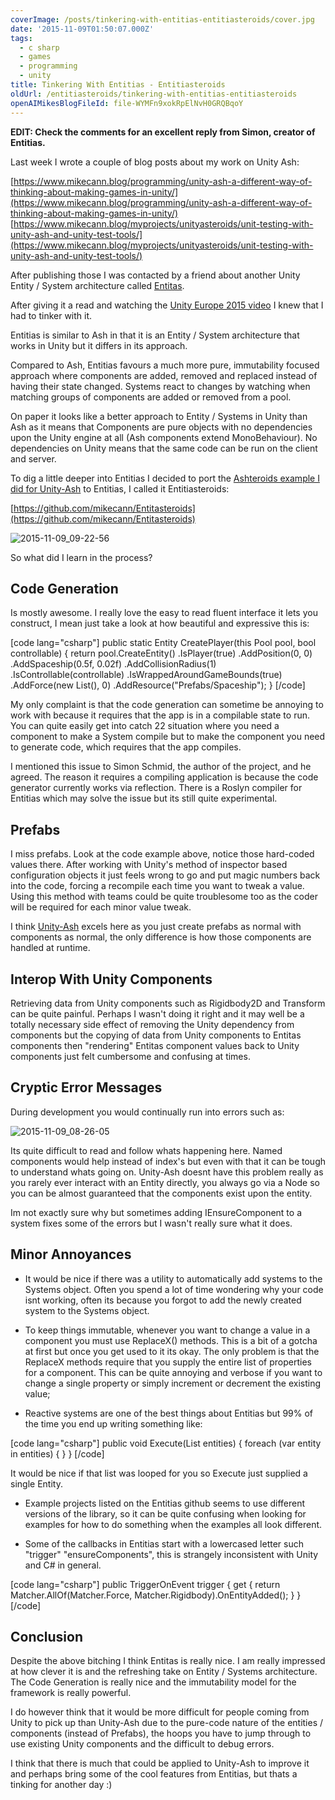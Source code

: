 ```yaml
---
coverImage: /posts/tinkering-with-entitias-entitiasteroids/cover.jpg
date: '2015-11-09T01:50:07.000Z'
tags:
  - c sharp
  - games
  - programming
  - unity
title: Tinkering With Entitias - Entitiasteroids
oldUrl: /entitiasteroids/tinkering-with-entitias-entitiasteroids
openAIMikesBlogFileId: file-WYMFn9xokRpElNvH0GRQBqoY
---
```


**EDIT: Check the comments for an excellent reply from Simon, creator of Entitias.**

Last week I wrote a couple of blog posts about my work on Unity Ash:

<!-- more -->

[https://www.mikecann.blog/programming/unity-ash-a-different-way-of-thinking-about-making-games-in-unity/](https://www.mikecann.blog/programming/unity-ash-a-different-way-of-thinking-about-making-games-in-unity/)
[https://www.mikecann.blog/myprojects/unityasteroids/unit-testing-with-unity-ash-and-unity-test-tools/](https://www.mikecann.blog/myprojects/unityasteroids/unit-testing-with-unity-ash-and-unity-test-tools/)

After publishing those I was contacted by a friend about another Unity Entity / System architecture called [Entitas](https://github.com/sschmid/Entitas-CSharp).

After giving it a read and watching the [Unity Europe 2015 video](https://www.youtube.com/watch?v=1wvMXur19M4&utm_content=buffer601fb&utm_medium=social&utm_source=twitter.com&utm_campaign=buffer) I knew that I had to tinker with it.

<!--more-->

Entitias is similar to Ash in that it is an Entity / System architecture that works in Unity but it differs in its approach.

Compared to Ash, Entitias favours a much more pure, immutability focused approach where components are added, removed and replaced instead of having their state changed. Systems react to changes by watching when matching groups of components are added or removed from a pool.

On paper it looks like a better approach to Entity / Systems in Unity than Ash as it means that Components are pure objects with no dependencies upon the Unity engine at all (Ash components extend MonoBehaviour). No dependencies on Unity means that the same code can be run on the client and server.

To dig a little deeper into Entitias I decided to port the [Ashteroids example I did for Unity-Ash](https://github.com/mikecann/UnityAshteroids) to Entitias, I called it Entitiasteroids:

[https://github.com/mikecann/Entitasteroids](https://github.com/mikecann/Entitasteroids)

![2015-11-09_09-22-56](https://www.mikecann.blog/wp-content/uploads/2015/11/2015-11-09_09-22-56.gif)

So what did I learn in the process?

## Code Generation

Is mostly awesome. I really love the easy to read fluent interface it lets you construct, I mean just take a look at how beautiful and expressive this is:

[code lang="csharp"]
public static Entity CreatePlayer(this Pool pool, bool controllable)
{
return pool.CreateEntity()
.IsPlayer(true)
.AddPosition(0, 0)
.AddSpaceship(0.5f, 0.02f)
.AddCollisionRadius(1)
.IsControllable(controllable)
.IsWrappedAroundGameBounds(true)
.AddForce(new List<Vector2>(), 0)
.AddResource("Prefabs/Spaceship");
}
[/code]

My only complaint is that the code generation can sometime be annoying to work with because it requires that the app is in a compilable state to run. You can quite easily get into catch 22 situation where you need a component to make a System compile but to make the component you need to generate code, which requires that the app compiles.

I mentioned this issue to Simon Schmid, the author of the project, and he agreed. The reason it requires a compiling application is because the code generator currently works via reflection. There is a Roslyn compiler for Entitias which may solve the issue but its still quite experimental.

## Prefabs

I miss prefabs. Look at the code example above, notice those hard-coded values there. After working with Unity's method of inspector based configuration objects it just feels wrong to go and put magic numbers back into the code, forcing a recompile each time you want to tweak a value. Using this method with teams could be quite troublesome too as the coder will be required for each minor value tweak.

I think [Unity-Ash](https://github.com/mikecann/Unity-Ash) excels here as you just create prefabs as normal with components as normal, the only difference is how those components are handled at runtime.

## Interop With Unity Components

Retrieving data from Unity components such as Rigidbody2D and Transform can be quite painful. Perhaps I wasn't doing it right and it may well be a totally necessary side effect of removing the Unity dependency from components but the copying of data from Unity components to Entitas components then "rendering" Entitas component values back to Unity components just felt cumbersome and confusing at times.

## Cryptic Error Messages

During development you would continually run into errors such as:

![2015-11-09_08-26-05](https://www.mikecann.blog/wp-content/uploads/2015/11/2015-11-09_08-26-05.png)

Its quite difficult to read and follow whats happening here. Named components would help instead of index's but even with that it can be tough to understand whats going on. Unity-Ash doesnt have this problem really as you rarely ever interact with an Entity directly, you always go via a Node so you can be almost guaranteed that the components exist upon the entity.

Im not exactly sure why but sometimes adding IEnsureComponent to a system fixes some of the errors but I wasn't really sure what it does.

## Minor Annoyances

- It would be nice if there was a utility to automatically add systems to the Systems object. Often you spend a lot of time wondering why your code isnt working, often its because you forgot to add the newly created system to the Systems object.

- To keep things immutable, whenever you want to change a value in a component you must use ReplaceX() methods. This is a bit of a gotcha at first but once you get used to it its okay. The only problem is that the ReplaceX methods require that you supply the entire list of properties for a component. This can be quite annoying and verbose if you want to change a single property or simply increment or decrement the existing value;

- Reactive systems are one of the best things about Entitias but 99% of the time you end up writing something like:

[code lang="csharp"]
public void Execute(List<Entity> entities)
{
foreach (var entity in entities)
{
}
}
[/code]

It would be nice if that list was looped for you so Execute just supplied a single Entity.

- Example projects listed on the Entitias github seems to use different versions of the library, so it can be quite confusing when looking for examples for how to do something when the examples all look different.

- Some of the callbacks in Entitias start with a lowercased letter such "trigger" "ensureComponents", this is strangely inconsistent with Unity and C# in general.

[code lang="csharp"]
public TriggerOnEvent trigger
{
get { return Matcher.AllOf(Matcher.Force, Matcher.Rigidbody).OnEntityAdded(); }
}
[/code]

## Conclusion

Despite the above bitching I think Entitas is really nice. I am really impressed at how clever it is and the refreshing take on Entity / Systems architecture. The Code Generation is really nice and the immutability model for the framework is really powerful.

I do however think that it would be more difficult for people coming from Unity to pick up than Unity-Ash due to the pure-code nature of the entities / components (instead of Prefabs), the hoops you have to jump through to use existing Unity components and the difficult to debug errors.

I think that there is much that could be applied to Unity-Ash to improve it and perhaps bring some of the cool features from Entitias, but thats a tinking for another day :)
